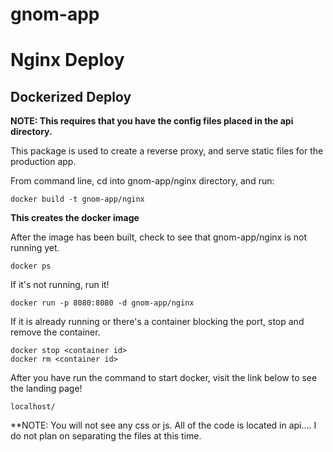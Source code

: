 # gnom-app #

# Nginx Deploy #

## Dockerized Deploy ##

**NOTE: This requires that you have the config files placed in the api directory.**

This package is used to create a reverse proxy, and serve static files for the production app.

From command line, cd into gnom-app/nginx directory, and run:

    docker build -t gnom-app/nginx

**This creates the docker image**

After the image has been built, check to see that gnom-app/nginx is not running yet.

    docker ps

If it's not running, run it!

    docker run -p 8080:8080 -d gnom-app/nginx

If it is already running or there's a container blocking the port, stop and remove the container.

    docker stop <container id>
    docker rm <container id>

After you have run the command to start docker, visit the link below to see the landing page!

    localhost/

**NOTE: You will not see any css or js. All of the code is located in api.... I do not plan on separating the files at this time.